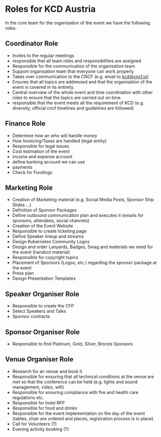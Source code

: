 # Roles for KCD Austria

In the core team for the organisation of the event we have the following roles:

## Coordinator Role

- Invites to the regular meetings
- responsible that all team roles and responsibilities are assigned
- Responsible for the communication of the organisation team
- Support organisation team that everyone can work properly
- Takes over communication to the CNCF (e.g. email to kcd@cncf.io)
- Ensures that all topics are addressed and that the organisation of the event is covered in its entirety.
- Central overview of the whole event and time coordination with other roles to ensure that the topics are carried out on time.
- responsible that the event meets all the requirement of KCD (e.g. diversity, official cncf timelines and guidelines are followed)

## Finance Role

- Determine how an who will handle money
- How Invoicing/Taxes are handled (legal entity)
- Responsible for legal issues
- Cost estimation of the event
- income and expense account
- define banking account we can use
- payments
- Check for Fundings

## Marketing Role

- Creation of Marketing material (e.g. Social Media Posts, Sponsor Ship Slides ...)
- Definition of Sponsor Packages
- Define outbound communication plan and executes it (emails for sponsors, attendees, social channels)
- Creation of the Event Website
- Responsible to create ticketing page
- Define Speaker lineup and streams
- Design Kubernetes Community Logos
- Design and order Lanyards, Badges, Swag and materials we need for the event (handout material)
- Responsible for copyright topics
- Placement of Sponsors (Logos, etc.) regarding the sponsor package at the event
- Press plan
- Design Presentation Templates

## Speaker Organiser Role

- Responsible to create the CFP
- Select Speakers and Talks
- Sponsor contracts

## Sponsor Organiser Role

- Responsible to find Platinum, Gold, Silver, Bronze Sponsors

## Venue Organiser Role

- Research for an venue and book it
- Responsible for ensuring that all technical conditions at the venue are met so that the conference can be held (e.g. lights and sound management, video, wifi)
- Responsible for ensuring compliance with fire and health care regulations etc.
- Responsible for hotel RFP
- Responsible for food and drinks
- Responsible for the event implementation on the day of the event (tables, chair are ordered and places, registration process is in place)
- Call for Volunteers (?)
- Evening activity booking (?)